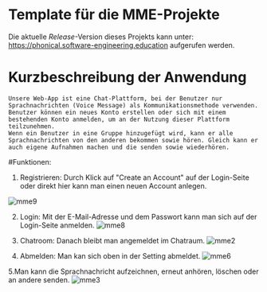 # Template für die MME-Projekte

Die aktuelle _Release_-Version dieses Projekts kann unter: https://phonical.software-engineering.education aufgerufen werden.

# Kurzbeschreibung der Anwendung
```
Unsere Web-App ist eine Chat-Plattform, bei der Benutzer nur Sprachnachrichten (Voice Message) als Kommunikationsmethode verwenden. 
Benutzer können ein neues Konto erstellen oder sich mit einem bestehenden Konto anmelden, um an der Nutzung dieser Plattform teilzunehmen.
Wenn ein Benutzer in eine Gruppe hinzugefügt wird, kann er alle Sprachnachrichten von den anderen bekommen sowie hören. Gleich kann er auch eigene Aufnahmen machen und die senden sowie wiederhören.
```
#Funktionen:
1. Registrieren: Durch Klick auf "Create an Account" auf der Login-Seite oder direkt hier kann man einen neuen Account anlegen. 

![mme9](https://user-images.githubusercontent.com/87366070/162837284-ca0f7670-ce0d-4370-84be-cff16acd3a25.png)

2. Login: Mit der E-Mail-Adresse und dem Passwort kann man sich auf der Login-Seite anmelden.
![mme8](https://user-images.githubusercontent.com/87366070/162837723-746665bd-ddb3-4409-819e-34fe1f553650.png)

3. Chatroom: Danach bleibt man angemeldet im Chatraum.
![mme2](https://user-images.githubusercontent.com/87366070/162838665-cbec2b52-1fb0-4bb7-92da-6461a476a5e2.png)

4. Abmelden: Man kan sich oben in der Setting abmeldet.
![mme6](https://user-images.githubusercontent.com/87366070/162838336-cf594dad-b2ee-4c35-bad2-d332ad2318c5.png)

5.Man kann die Sprachnachricht aufzeichnen, erneut anhören, löschen oder an andere senden. 
![mme3](https://user-images.githubusercontent.com/87366070/162838716-dfa0ee69-f3ff-4edc-997a-b4360380f7d0.png)

